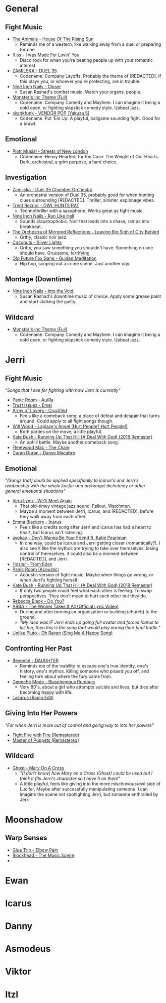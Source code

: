 # General

## Fight Music
- [The Animals - House Of The Rising Sun](https://youtu.be/AEuFaRBGDcw?si=_rJ_nuXxe5is8OJF) 
	- Reminds me of a western, like walking away from a duel or preparing for one.
- [Kiss - I was Made For Lovin' You](https://youtu.be/kLKr342VKaU?si=b3yDXTU9FJsRNMNF)
	- Disco rock for when you're beating people up with your romantic interest.
- [ZAMILSKA - DUEL 35](https://youtu.be/2TvFtRWnskY?si=kQFexprD0-9Rf3WZ)
	- Codename: Company Layoffs. Probably the theme of \[REDACTED]. If this plays you, or whoever you're protecting, are in trouble.
- [Nine Inch Nails - Closer](https://youtu.be/ccY25Cb3im0?si=1nmYjbjmhQ3bseWx)
	- Susan Rashad's combat music. Watch your organs, people.
- [Monster's Inc Theme (Full)](https://youtu.be/aMwSNDRP90o?si=HhDZPy92jEN1qYWW)
	- Codename: Company Comedy and Mayhem. I can imagine it being a cold open, or fighting slapstick comedy style. Upbeat jazz.
- [skankfunk - VENDOR POP [Yakuza 5]](https://youtu.be/T3bQ8xAMyjg?si=YncpH65Xt3rilpmI)
	- Codename: Put 'Em Up. A playful, ballgame sounding fight. Good for a brawl.

## Emotional
- [Piotr Musiał - Streets of New London](https://youtu.be/D-QoQjV0uLI?si=BWczyr7tiaweQyjo)
	- Codename: Heavy Hearted, for the Case: The Weight of Our Hearts. Dark, orchestral, a grim purpose, a hard choice.
## Investigation
- [Zamilska - Duel 35 Chamber Orchestra](https://youtu.be/6Z5_LUZvnLg?si=8l5yEUC6xNBwBvjV)
	- An orchestral version of Duel 35, probably good for when hunting clues surrounding \[REDACTED]. Thriller, sinister, espionage vibes.
- [Trent Reznor - OWL HUNTS RAT](https://youtu.be/vvSFlAsK9vs?si=rhuemc4bcbntwQ4Y)
	- Technothriller with a saxophone. Works great as fight music.
- [Nine Inch Nails - Run Like Hell](https://youtu.be/_-BLflnCUv8?si=RrMUgBBW3XAAsSgH)
	- Sounds claustrophobic. Noir that leads into a chase, ramps into breakbeat.
- [The Orchestra of Mirrored Reflections - Leaving Big Sigh of City Behind](https://youtu.be/nlySgr_b-mQ?si=dCbQK9G4u9H7bQYR)
	- Gritty, classic noir jazz.
- [Coconuts - Silver Lights](https://youtu.be/F43446x_nYQ?si=cwdaI-S7zO1ja5xP)
	- Gritty, you saw something you shouldn't have. Something no one should have. Gruesome, terrifying.
- [Old Future Fox Gang - Guided Meditation](https://youtu.be/UanV1ifs6tk?si=65kmekwuFLxoOE3q)
	- Hip hop, scoping out a crime scene. Just another day.

## Montage (Downtime)
- [Nine Inch Nails - Into the Void](https://youtu.be/Q8LEheSUTGE?si=lrkdXLHPZ_r9AmnZ)
	- Susan Rashad's downtime music of choice. Apply some grease paint and start stalking the guilty.
## Wildcard
- [Monster's Inc Theme (Full)](https://youtu.be/aMwSNDRP90o?si=HhDZPy92jEN1qYWW)
	- Codename: Company Comedy and Mayhem. I can imagine it being a cold open, or fighting slapstick comedy style. Upbeat jazz.
# Jerri
## Fight Music
*"Songs that I see for fighting with how Jerri is currently"*
- [Panic Room - Au/Ra](https://youtu.be/HFD_DURA-N0?si=MFSbAx5Ip819xF2T)
- [Trust Issues - Emei](https://youtu.be/qejvs16xGZA?si=ZZeeyJNYa2X8V4p9)
- [Army of Lovers - Crucified](https://youtu.be/ab-IImsyhNM?si=rU2iyHY3UCM1k8YJ)
	- Feels like a comeback song, a place of defeat and despair that turns around. Could apply to all fight songs though.
- [Will Wood - Laplace's Angel (Hurt People? Hurt People!)](https://youtu.be/4rX5a3bnG4s?si=du58pnXCyAWiZDdy)
	- Both parties on the move, a little playful.
- [Kate Bush - Running Up That Hill (A Deal With God) (2018 Remaster)](https://youtu.be/HYwNM1t9ltI?si=craGdAAn6Ky1ln_n)
	- An uphill battle. Maybe another comeback song.
- [Fleetwood Mac - The Chain](https://youtu.be/xwTPvcPYaOo?si=NXvfwboBrSnekTqi)
- [Duran Duran - Danse Macabre](https://youtu.be/BpWrSTBP5rg?si=9jB89OKwNPeLaiX4)
## Emotional
*"\[Songs that] could be applied specifically to Icarus's and Jerri's relationship with the whole lucifer and archangel dichotomy or other general emotional situations"*
- [Vera Lynn - We'll Meet Again](https://youtu.be/HsM_VmN6ytk?si=eSazsLC-cTzNfXrN)
	- That old-timey vintage jazz sound. Fallout, Watchmen.
	- Maybe a moment between Jerri, Icarus, and \[REDACTED], before they walk away from each other.
- [Emma Blackery - Icarus](https://youtu.be/TklEhgZql4Q?si=4KmJmtczHhuSPkjK)
	- Feels like a credits song after Jerri and Icarus has had a heart to heart, but Icarus isn't listening.
- [ayokay - Don't Wanna Be Your Friend ft. Katie Pearlman](https://youtu.be/yNIzCtbshn0?si=FLg-n1pjBvEsFAmy)
	- In one way, could be Icarus and Jerri getting closer (romantically?). I also see it like the mythos are trying to take over themselves, losing control of themselves. It could also be a moment between \[REDACTED], and Jerri.
- [Hozier - From Eden](https://youtu.be/JmWbBUxSNUU?si=GJNJzfyQPZgs1B1s)
- [Panic Room (Acoustic)](https://youtu.be/FVT9NVHQ7NU?si=YzD_htqlyJdobREM)
	- Acoustic version of fight music. Maybe when things go wrong, or when Jerri's fighting herself.
- [Kate Bush - Running Up That Hill (A Deal With God) (2018 Remaster)](https://youtu.be/HYwNM1t9ltI?si=craGdAAn6Ky1ln_n)
	- If only two people could feel what each other is feeling. To swap perspectives. They don't mean to hurt each other but they do.
- [Rebecca Black - Do You?](https://www.youtube.com/watch?v=YPDARrwrdMM)
- [ABBA - The Winner Takes It All (Official Lyric Video)](https://youtu.be/81WhM9dOcYI?si=TY-xeif9Lv7KiuM1)
	- During and after burning an organization or building (church) to the ground.
	- *"My idea was IF Jerri ends up going full avatar and forces Icarus to kill her, then this is the song that would play during their final battle."*
- [Unlike Pluto - Oh Raven (Sing Me A Happy Song)](https://youtu.be/cl_NE_Si7hI?si=nbJsyOPQBmyFowOF)
## Confronting Her Past
- [Beyoncé - DAUGHTER](https://youtu.be/cjeC0zNqigo?si=lvs_-eIdggFxh1rT)
	- Reminds me of the inability to escape one's true identity, one's history, one's mythos. Killing someone who pissed you off, and feeling torn about where the fury came from.
- [Depeche Mode - Blasphemous Rumours](https://youtu.be/z6wygmw2wPA?si=zaja6IvMZoRk0sV9)
	- Very 80's, about a girl who attempts suicide and lives, but dies after becoming happy with life.
- [Lazarus (Radio Edit)](https://youtu.be/XCZaEW6nY7k?si=u1nmi-h-Ca67oGvv)
## Giving Into Her Powers
*"For when Jerri is more out of control and going way to into her powers"*
- [Fight Fire with Fire (Remastered)](https://youtu.be/8zSODUOoE8w?si=NCuNQd9abdB17Hoa)
- [Master of Puppets (Remastered)](https://youtu.be/E0ozmU9cJDg?si=popuTDNxwPAM3Abh)
## Wildcard
- [Ghost - Mary On A Cross](https://youtu.be/k5mX3NkA7jM?si=S9eQD9rygNrvq5al)
	- *"\[I don't know] how Mary on a Cross (Ghost) could be used but I think it fits Jerri's character so I have it on there"*
	- A little playful, feels like giving into the more mischievous/evil side of Lucifer. Maybe after successfully manipulating someone. I can imagine the scene not spotlighting Jerri, but someone enthralled by Jerri.
# Moonshadow
## Warp Senses
- [Glue Trip - Elbow Pain](https://youtu.be/35q7mxtiEjI?si=DaazWxfL1Xp2BAJH)
- [Blockhead - The Music Scene](https://youtu.be/W-IAC0DYeEw?si=NuO-TT-o-60bWW0Q)
- 
# Ewan
# Icarus
# Danny
# Asmodeus
# Viktor
# Itzl

